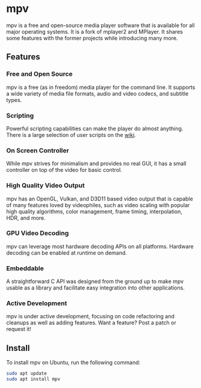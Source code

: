 # mpv

mpv is a free and open-source media player software that is available for all major operating systems. It is a fork of mplayer2 and MPlayer. It shares some features with the former projects while introducing many more.

## Features

### Free and Open Source

mpv is a free (as in freedom) media player for the command line. It supports a wide variety of media file formats, audio and video codecs, and subtitle types.

### Scripting

Powerful scripting capabilities can make the player do almost anything. There is a large selection of user scripts on the [wiki](https://mpv.io/manual/master/#scripting).

### On Screen Controller

While mpv strives for minimalism and provides no real GUI, it has a small controller on top of the video for basic control.

### High Quality Video Output

mpv has an OpenGL, Vulkan, and D3D11 based video output that is capable of many features loved by videophiles, such as video scaling with popular high quality algorithms, color management, frame timing, interpolation, HDR, and more.

### GPU Video Decoding

mpv can leverage most hardware decoding APIs on all platforms. Hardware decoding can be enabled at runtime on demand.

### Embeddable

A straightforward C API was designed from the ground up to make mpv usable as a library and facilitate easy integration into other applications.

### Active Development

mpv is under active development, focusing on code refactoring and cleanups as well as adding features. Want a feature? Post a patch or request it!

## Install

To install mpv on Ubuntu, run the following command:

```bash
sudo apt update
sudo apt install mpv
```

